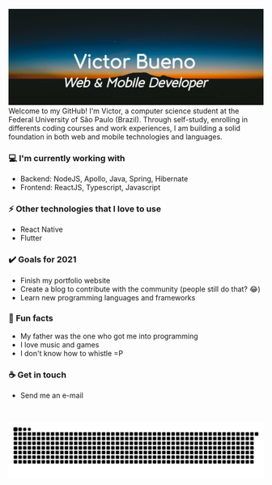 <img src= "https://github.com/Victor-Bueno/Victor-Bueno/blob/main/Banner.jpg"></img>
<br>
Welcome to my GitHub! I'm Victor, a computer science student at the Federal University of São Paulo (Brazil). Through self-study, enrolling in differents coding courses and work experiences, I am building a solid foundation in both web and mobile technologies and languages.

### 💻 I'm currently working with
- Backend: NodeJS, Apollo, Java, Spring, Hibernate
- Frontend: ReactJS, Typescript, Javascript

### ⚡ Other technologies that I love to use
- React Native
- Flutter

### ✔️ Goals for 2021
- Finish my portfolio website
- Create a blog to contribute with the community (people still do that? 😂)
- Learn new programming languages and frameworks

### 🌴 Fun facts
- My father was the one who got me into programming
- I love music and games
- I don't know how to whistle =P

### ☕ Get in touch
- Send me an e-mail
<br>

![Snake animation](https://github.com/Victor-Bueno/Victor-Bueno/blob/output/github-contribution-grid-snake.svg)
